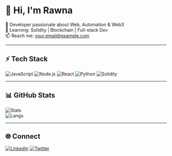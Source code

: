 # 👋 Hi, I'm Rawna

🚀 Developer passionate about Web, Automation & Web3  
🌱 Learning: Solidity | Blockchain | Full-stack Dev  
📫 Reach me: your.email@example.com  

---

## ⚡ Tech Stack
![JavaScript](https://img.shields.io/badge/JavaScript-000?style=flat&logo=javascript)
![Node.js](https://img.shields.io/badge/Node.js-000?style=flat&logo=node.js)
![React](https://img.shields.io/badge/React-000?style=flat&logo=react)
![Python](https://img.shields.io/badge/Python-000?style=flat&logo=python)
![Solidity](https://img.shields.io/badge/Solidity-000?style=flat&logo=solidity)

---

## 📊 GitHub Stats
![Stats](https://github-readme-stats.vercel.app/api?username=yourusername&show_icons=true&theme=tokyonight&hide_border=true)  
![Langs](https://github-readme-stats.vercel.app/api/top-langs/?username=yourusername&layout=compact&theme=tokyonight&hide_border=true)

---

## 🌐 Connect
[![LinkedIn](https://img.shields.io/badge/LinkedIn-0A66C2?style=flat&logo=linkedin&logoColor=fff)](https://www.linkedin.com/in/your-linkedin) 
[![Twitter](https://img.shields.io/badge/Twitter-1DA1F2?style=flat&logo=twitter&logoColor=fff)](https://x.com/yourhandle)
